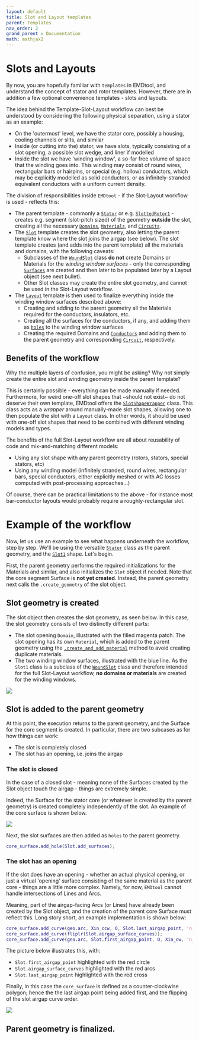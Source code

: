 ```yaml
---
layout: default
title: Slot and Layout templates
parent: Templates
nav_order: 2
grand_parent : Documentation
math: mathjax2
---
```


# Slots and Layouts

By now, you are hopefully familiar with `templates` in EMDtool, and understand the concept of stator and rotor templates. However, there are in addition a few optional convenience templates - slots and layouts.

The idea behind the Template-Slot-Layout workflow can best be understood by considering the following physical separation, using a stator as an example:
* On the 'outermost' level, we have the stator core, possibly a housing, cooling channels or slits, and similar
* Inside (or cutting into the) stator, we have slots, typically consisting of a slot opening, a possible slot wedge, and liner if modelled
* Inside the slot we have 'winding window', a so-far free volume of space that the winding goes into. This winding may consist of round wires, rectangular bars or hairpins, or special (e.g. hollow) conductors, which
may be explicitly modelled as solid conductors, or as infinitely-stranded equivalent conductors with a uniform current density.

The division of responsibilities inside `EMDtool` - if the Slot-Layout workflow is used - reflects this:
* The parent template - commonly a [`Stator`](../../api/Stator.html) or e.g. [`SlottedRotor1`](../../api/SlottedRotor1.html) - creates e.g. segment (slot-pitch sized) of the geometry **outside** the slot, creating
all the necessary [`Domains`](../../api/Domain.html), [`Materials`](../../api/MaterialBase.html), and [`Circuits`](../../api/CircuitBase.html).
* The [`Slot`](../../api/SlotShapeBase.html) template creates the slot geometry, also letting the parent template know where the slot joins the airgap (see below). The slot template creates (and adds into the 
parent template) all the materials and domains, with the following caveats:
	* Subclasses of the [`WoundSlot`](../../api/WoundSlot.html) class **do not** create Domains or Materials for the _winding window surfaces_ - only the corresponding 
	[`Surfaces`](../../api/Surface.html) are created and then later to be populated later by a Layout object (see next bullet).
	* Other Slot classes may create the entire slot geometry, and cannot be used in the Slot-Layout workflow.
* The [`Layout`](../../api/WindingLayoutBase.html) template is then used to finalize everything inside the winding window surfaces described above:
	* Creating and adding to the parent geometry all the Materials required for the conductors, insulators, etc.
	* Creating all the surfaces for the conductors, if any, and adding them as [`holes`](../../api/Surface.html#add_hole-add-one-or-more-holes-to-the-surface) to the winding window surfaces
	* Creating the required Domains and [`Conductors`](../../api/Conductor.html) and adding them to the parent geometry and corresponding [`Circuit`](../../api/CircuitBase.html), respectively.

## Benefits of the workflow

Why the multiple layers of confusion, you might be asking? Why not simply create the entire slot and winding geometry inside
the parent template?

This is certainly possible - everything can be made manually if needed. Furthermore, for weird one-off slot shapes that ~should not exist~
do not deserve their own template, EMDtool offers the [`SlotShapeWrapper`](../../api/SlotShapeWrapper.html) class. This class acts as a
_wrapper_ around manually-made slot shapes, allowing one to then populate the slot with a `Layout` class. In other words, it should be
used with one-off slot shapes that need to be combined with different winding models and types.

The benefits of the full Slot-Layout workflow are all about reusability of code and mix-and-matching different models:
* Using any slot shape with any parent geometry (rotors, stators, special stators, etc)
* Using any winding model (infinitely stranded, round wires, rectangular bars, special conductors, either explicitly meshed or 
with AC losses computed with post-processing approaches...)

Of course, there can be practical limitations to the above - for instance most bar-conductor layouts would probably require a roughly-rectangular
slot. 

# Example of the workflow

Now, let us use an example to see what happens underneath the workflow, step by step. We'll be using the versatile [`Stator`](../../api/Stator.html) class as the parent geometry, and the 
[`Slot1`](../../api/Slot1.html) shape. Let's begin.

First, the parent geometry performs the required initializations for the Materials and similar, and also initializes the `Slot` object if needed. Note that the core segment Surface is **not yet created**. Instead,
the parent geometry next calls the `.create_geometry` of the slot object.

## Slot geometry is created

The slot object then creates the slot geometry, as seen below. In this case, the slot geometry consists of two distinctly different parts:
* The slot opening `Domain`, illustrated with the filled magenta patch. The slot opening has its own `Material`, which is added to the parent geometry using the [`.create_and_add_material`](../../api/GeoBase.html) method
to avoid creating duplicate materials.
* The two winding window surfaces, illustrated with the blue line. As the `Slot1` class is a subclass of the [`WoundSlot`](../../api/WoundSlot.html) class and therefore intended for the full Slot-Layout workflow,
**no domains or materials** are created for the winding windows.

![](slot_layout_slot.png)

## Slot is added to the parent geometry

At this point, the execution returns to the parent geometry, and the Surface for the core segment is created. In particular, there are two subcases as for how things can work:
* The slot is completely closed
* The slot has an opening, i.e. joins the airgap

### The slot is closed

In the case of a closed slot - meaning none of the Surfaces created by the Slot object touch the airgap - things are extremely simple.

Indeed, the Surface for the stator core (or whatever is created by the parent geometry) is created completely independently of the slot. An example of the core surface is shown below.

![](slot_layout_core_ClosedSlot.png)

Next, the slot surfaces are then added as `holes` to the parent geometry.

```matlab
core_surface.add_hole(Slot.add_surfaces);
```

### The slot has an opening

If the slot does have an opening - whether an actual physical opening, or just a virtual 'opening' surface consisting of the same material as the parent core - things are a little more complex. Namely, for now, 
`EMDtool` cannot handle intersections of Lines and Arcs.

Meaning, part of the airgap-facing Arcs (or Lines) have already been created by the Slot object, and the creation of the parent core Surface must reflect this. Long story short, 
an example implementation is shown below:

```matlab
core_surface.add_curve(geo.arc, Xin_ccw, O, Slot.last_airgap_point, 'n_ag');
core_surface.add_curve(fliplr(Slot.airgap_surface_curves));
core_surface.add_curve(geo.arc, Slot.first_airgap_point, O, Xin_cw, 'n_ag');
```

The picture below illustrates this, with:
* `Slot.first_airgap_point` highlighted with the red circle
* `Slot.airgap_surface_curves` highlighted with the red arcs
* `Slot.last_airgap_point` highlighted with the red cross

Finally, in this case the `core_surface` is defined as a counter-clockwise polygon; hence the the last airgap point being added first, and the flipping of the slot airgap curve order.

![](slot_layout_core.png)

## Parent geometry is finalized.



